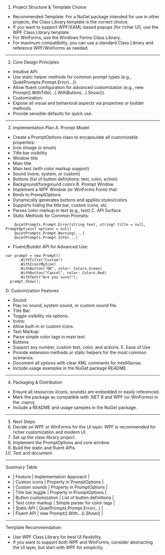 ﻿
1. Project Structure & Template Choice
-	Recommended Template:
For a NuGet package intended for use in other projects, the Class Library template is the correct choice.
-	If you want to support WPF/XAML-based popups (for richer UI), use the WPF Class Library template.
-	For WinForms, use the Windows Forms Class Library.
-	For maximum compatibility, you can use a standard Class Library and reference WPF/WinForms as needed.
---
2. Core Design Principles
-	Intuitive API:
-	Use static helper methods for common prompt types (e.g., QuietPrompts.Prompt.Error(...)).
-	Allow fluent configuration for advanced customization (e.g., new Prompt().WithTitle(...).WithButton(...).Show()).
-	Customization:
-	Expose all visual and behavioral aspects via properties or builder methods.
-	Provide sensible defaults for quick use.
---
3. Implementation Plan
A. Prompt Model
-	Create a PromptOptions class to encapsulate all customizable properties:
-	Icon (image or enum)
-	Title bar visibility
-	Window title
-	Main title
-	Main text (with color markup support)
-	Sound (none, system, or custom)
-	Buttons (list of button definitions: text, color, action)
-	Background/foreground colors
B. Prompt Window
-	Implement a WPF Window (or WinForms Form) that:
-	Binds to PromptOptions
-	Dynamically generates buttons and applies styles/colors
-	Supports hiding the title bar, custom icons, etc.
-	Parses color markup in text (e.g., <red>text</red>)
C. API Surface
-	Static Methods for Common Prompts:
```
	QuietPrompts.Prompt.Error(string text, string? title = null, PromptOptions? options = null)
	QuietPrompts.Prompt.Warning(...)
	QuietPrompts.Prompt.Info(...)
```
-	Fluent/Builder API for Advanced Use:
```
var prompt = new Prompt()
      .WithTitle("Custom")
      .WithIcon(MyIcon)
      .WithButton("OK", color: Colors.Green)
      .WithButton("Cancel", color: Colors.Red)
      .WithText("Are you sure?");
  prompt.Show();
```

D. Customization Features
-	Sound:
-	Play no sound, system sound, or custom sound file.
-	Title Bar:
-	Toggle visibility via options.
-	Icons:
-	Allow built-in or custom icons.
-	Text Markup:
-	Parse simple color tags in main text.
-	Buttons:
-	Support any number, custom text, color, and actions.
E. Ease of Use
-	Provide extension methods or static helpers for the most common scenarios.
-	Document all options with clear XML comments for IntelliSense.
-	Include usage examples in the NuGet package README.
---
4. Packaging & Distribution
-	Ensure all resources (icons, sounds) are embedded or easily referenced.
-	Mark the package as compatible with .NET 8 and WPF (or WinForms) in the .csproj.
-	Include a README and usage samples in the NuGet package.
---
5. Next Steps
1.	Decide on WPF or WinForms for the UI layer.
WPF is recommended for richer customization and modern UI.
2.	Set up the class library project.
3.	Implement the PromptOptions and core window.
4.	Build the static and fluent APIs.
5.	Test and document.
---
Summary Table
- | Feature                | Implementation Approach                | 
- | Custom icons           | Property in PromptOptions            | 
- | Custom sounds          | Property in PromptOptions            | 
- | Title bar toggle       | Property in PromptOptions            | 
- | Button customization   | List of button definitions             |
- | Text color markup      | Simple parser for color tags           | 
- | Static API             | QuietPrompts.Prompt.Error(...)       | 
- | Fluent API             | new Prompt().With...().Show()        |
---
Template Recommendation:
-	Use WPF Class Library for best UI flexibility.
-	If you want to support both WPF and WinForms, consider abstracting the UI layer, but start with WPF for simplicity.